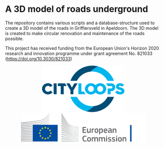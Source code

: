 # A 3D model of roads underground
The repository contains various scripts and a database-structure used to create a 3D model of the roads in Griffiersveld in Apeldoorn. The 3D model is created to make circular renovation and maintenance of the roads possible.

This project has received funding from the European Union's Horizon 2020 research and innovation programme under grant agreement No. 821033 (https://doi.org/10.3030/821033)

<p align="center">
  <img src="https://github.com/RonaldVisser/Roads-Subsurface-in-3-Dimensions-RSI3D/blob/main/logo_cityloops.svg" height="150" title="Logo CityLoops">
  <img src="https://github.com/RonaldVisser/Roads-Subsurface-in-3-Dimensions-RSI3D/blob/main/logo-ec-en.svg" height="100" title="Logo EC">
</p>
